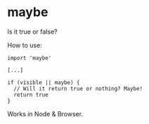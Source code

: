 # maybe

Is it true or false?


How to use:

```
import 'maybe'

[...]

if (visible || maybe) {
  // Will it return true or nothing? Maybe!
  return true
}
```

Works in Node & Browser.
